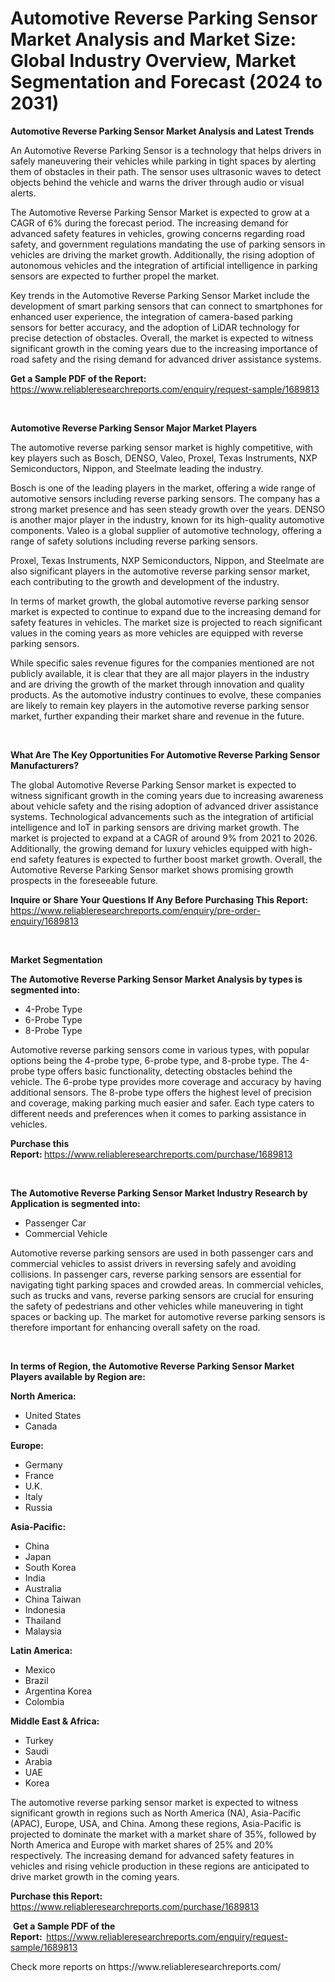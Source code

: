 <p><h1>Automotive Reverse Parking Sensor Market Analysis and Market Size: Global Industry Overview, Market Segmentation and Forecast (2024 to 2031)</h1></p><p><strong>Automotive Reverse Parking Sensor Market Analysis and Latest Trends</strong></p>
<p><p>An Automotive Reverse Parking Sensor is a technology that helps drivers in safely maneuvering their vehicles while parking in tight spaces by alerting them of obstacles in their path. The sensor uses ultrasonic waves to detect objects behind the vehicle and warns the driver through audio or visual alerts.</p><p>The Automotive Reverse Parking Sensor Market is expected to grow at a CAGR of 6% during the forecast period. The increasing demand for advanced safety features in vehicles, growing concerns regarding road safety, and government regulations mandating the use of parking sensors in vehicles are driving the market growth. Additionally, the rising adoption of autonomous vehicles and the integration of artificial intelligence in parking sensors are expected to further propel the market.</p><p>Key trends in the Automotive Reverse Parking Sensor Market include the development of smart parking sensors that can connect to smartphones for enhanced user experience, the integration of camera-based parking sensors for better accuracy, and the adoption of LiDAR technology for precise detection of obstacles. Overall, the market is expected to witness significant growth in the coming years due to the increasing importance of road safety and the rising demand for advanced driver assistance systems.</p></p>
<p><strong>Get a Sample PDF of the Report:&nbsp;</strong> <a href="https://www.reliableresearchreports.com/enquiry/request-sample/1689813">https://www.reliableresearchreports.com/enquiry/request-sample/1689813</a></p>
<p>&nbsp;</p>
<p><strong>Automotive Reverse Parking Sensor Major Market Players</strong></p>
<p><p>The automotive reverse parking sensor market is highly competitive, with key players such as Bosch, DENSO, Valeo, Proxel, Texas Instruments, NXP Semiconductors, Nippon, and Steelmate leading the industry. </p><p>Bosch is one of the leading players in the market, offering a wide range of automotive sensors including reverse parking sensors. The company has a strong market presence and has seen steady growth over the years. DENSO is another major player in the industry, known for its high-quality automotive components. Valeo is a global supplier of automotive technology, offering a range of safety solutions including reverse parking sensors.</p><p>Proxel, Texas Instruments, NXP Semiconductors, Nippon, and Steelmate are also significant players in the automotive reverse parking sensor market, each contributing to the growth and development of the industry.</p><p>In terms of market growth, the global automotive reverse parking sensor market is expected to continue to expand due to the increasing demand for safety features in vehicles. The market size is projected to reach significant values in the coming years as more vehicles are equipped with reverse parking sensors.</p><p>While specific sales revenue figures for the companies mentioned are not publicly available, it is clear that they are all major players in the industry and are driving the growth of the market through innovation and quality products. As the automotive industry continues to evolve, these companies are likely to remain key players in the automotive reverse parking sensor market, further expanding their market share and revenue in the future.</p></p>
<p>&nbsp;</p>
<p><strong>What Are The Key Opportunities For Automotive Reverse Parking Sensor Manufacturers?</strong></p>
<p><p>The global Automotive Reverse Parking Sensor market is expected to witness significant growth in the coming years due to increasing awareness about vehicle safety and the rising adoption of advanced driver assistance systems. Technological advancements such as the integration of artificial intelligence and IoT in parking sensors are driving market growth. The market is projected to expand at a CAGR of around 9% from 2021 to 2026. Additionally, the growing demand for luxury vehicles equipped with high-end safety features is expected to further boost market growth. Overall, the Automotive Reverse Parking Sensor market shows promising growth prospects in the foreseeable future.</p></p>
<p><strong>Inquire or Share Your Questions If Any Before Purchasing This Report:</strong> <a href="https://www.reliableresearchreports.com/enquiry/pre-order-enquiry/1689813">https://www.reliableresearchreports.com/enquiry/pre-order-enquiry/1689813</a></p>
<p>&nbsp;</p>
<p><strong>Market Segmentation</strong></p>
<p><strong>The Automotive Reverse Parking Sensor Market Analysis by types is segmented into:</strong></p>
<p><ul><li>4-Probe Type</li><li>6-Probe Type</li><li>8-Probe Type</li></ul></p>
<p><p>Automotive reverse parking sensors come in various types, with popular options being the 4-probe type, 6-probe type, and 8-probe type. The 4-probe type offers basic functionality, detecting obstacles behind the vehicle. The 6-probe type provides more coverage and accuracy by having additional sensors. The 8-probe type offers the highest level of precision and coverage, making parking much easier and safer. Each type caters to different needs and preferences when it comes to parking assistance in vehicles.</p></p>
<p><strong>Purchase this Report:&nbsp;</strong><a href="https://www.reliableresearchreports.com/purchase/1689813">https://www.reliableresearchreports.com/purchase/1689813</a></p>
<p>&nbsp;</p>
<p><strong>The Automotive Reverse Parking Sensor Market Industry Research by Application is segmented into:</strong></p>
<p><ul><li>Passenger Car</li><li>Commercial Vehicle</li></ul></p>
<p><p>Automotive reverse parking sensors are used in both passenger cars and commercial vehicles to assist drivers in reversing safely and avoiding collisions. In passenger cars, reverse parking sensors are essential for navigating tight parking spaces and crowded areas. In commercial vehicles, such as trucks and vans, reverse parking sensors are crucial for ensuring the safety of pedestrians and other vehicles while maneuvering in tight spaces or backing up. The market for automotive reverse parking sensors is therefore important for enhancing overall safety on the road.</p></p>
<p>&nbsp;</p>
<p><strong>In terms of Region, the Automotive Reverse Parking Sensor Market Players available by Region are:</strong></p>
<p>
    <p> <strong> North America: </strong>
        <ul>
            <li>United States</li>
            <li>Canada</li>
        </ul>
        </p> 
    <p> <strong> Europe: </strong>
        <ul>
            <li>Germany</li>
            <li>France</li>
            <li>U.K.</li>
            <li>Italy</li>
            <li>Russia</li>
        </ul>
        </p> 
    <p> <strong> Asia-Pacific: </strong>
        <ul>
            <li>China</li>
            <li>Japan</li>
            <li>South Korea</li>
            <li>India</li>
            <li>Australia</li>
            <li>China Taiwan</li>
            <li>Indonesia</li>
            <li>Thailand</li>
            <li>Malaysia</li>
        </ul>
        </p> 
    <p> <strong> Latin America: </strong>
        <ul>
            <li>Mexico</li>
            <li>Brazil</li>
            <li>Argentina Korea</li>
            <li>Colombia</li>
        </ul>
        </p> 
    <p> <strong> Middle East & Africa: </strong>
        <ul>
            <li>Turkey</li>
            <li>Saudi</li>
            <li>Arabia</li>
            <li>UAE</li>
            <li>Korea</li>
        </ul>
    </p>
    </p>
<p><p>The automotive reverse parking sensor market is expected to witness significant growth in regions such as North America (NA), Asia-Pacific (APAC), Europe, USA, and China. Among these regions, Asia-Pacific is projected to dominate the market with a market share of 35%, followed by North America and Europe with market shares of 25% and 20% respectively. The increasing demand for advanced safety features in vehicles and rising vehicle production in these regions are anticipated to drive market growth in the coming years.</p></p>
<p><strong>Purchase this Report: </strong><a href="https://www.reliableresearchreports.com/purchase/1689813">https://www.reliableresearchreports.com/purchase/1689813</a></p>
<p>&nbsp;<strong>Get a Sample PDF of the Report:&nbsp;&nbsp;</strong><a href="https://www.reliableresearchreports.com/enquiry/request-sample/1689813">https://www.reliableresearchreports.com/enquiry/request-sample/1689813</a></p>
<p><strong></strong></p>
<p>Check more reports on https://www.reliableresearchreports.com/</p>
